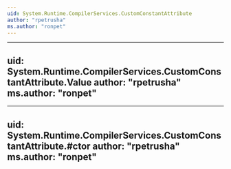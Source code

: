 ```yaml
---
uid: System.Runtime.CompilerServices.CustomConstantAttribute
author: "rpetrusha"
ms.author: "ronpet"
---
```


---
uid: System.Runtime.CompilerServices.CustomConstantAttribute.Value
author: "rpetrusha"
ms.author: "ronpet"
---

---
uid: System.Runtime.CompilerServices.CustomConstantAttribute.#ctor
author: "rpetrusha"
ms.author: "ronpet"
---

